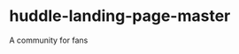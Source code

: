 # huddle-landing-page-master
A community for fans
                                                                    
